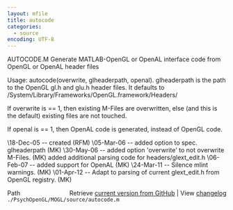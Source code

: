 ```yaml
---
layout: mfile
title: autocode
categories:
  - source
encoding: UTF-8
---
```


AUTOCODE.M  Generate MATLAB-OpenGL or OpenAL interface code from OpenGL or OpenAL header files

Usage: autocode(overwrite, glheaderpath, openal).
glheaderpath is the path to the OpenGL gl.h and glu.h header files.
It defaults to /System/Library/Frameworks/OpenGL.framework/Headers/

If overwrite is == 1, then existing M-Files are overwritten, else (and
this is the default) existing files are not touched.

If openal is == 1, then OpenAL code is generated, instead of OpenGL code.

\18-Dec-05 -- created (RFM)
\05-Mar-06 -- added option to spec. glheaderpath (MK)
\30-May-06 -- added option 'overwrite' to not overwrite M-Files. (MK)
             added additional parsing code for headers/glext\_edit.h
\06-Feb-07 -- added support for OpenAL (MK)
\24-Mar-11 -- Silence mlint warnings. (MK)
\01-Apr-12 -- Adapt to parsing of current glext\_edit.h from OpenGL registry. (MK)


<div class="code_header" style="text-align:right;">
  <span style="float:left;">Path&nbsp;&nbsp;</span> <span class="counter">Retrieve <a href=
  "https://raw.github.com/Psychtoolbox-3/Psychtoolbox-3/beta/./PsychOpenGL/MOGL/source/autocode.m">current version from GitHub</a> | View <a href=
  "https://github.com/Psychtoolbox-3/Psychtoolbox-3/commits/beta/./PsychOpenGL/MOGL/source/autocode.m">changelog</a></span>
</div>
<div class="code">
  <code>./PsychOpenGL/MOGL/source/autocode.m</code>
</div>
